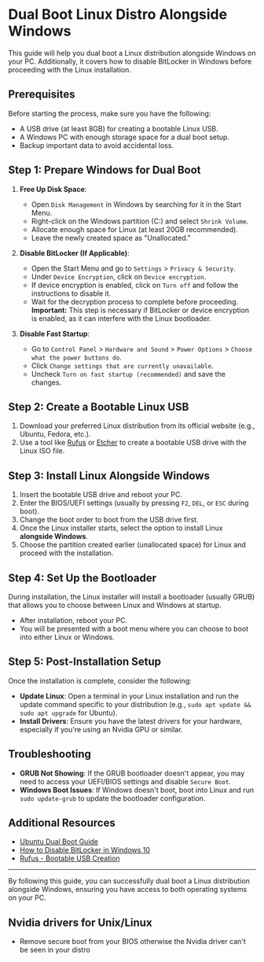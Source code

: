 # Dual Boot Linux Distro Alongside Windows

This guide will help you dual boot a Linux distribution alongside Windows on your PC. Additionally, it covers how to disable BitLocker in Windows before proceeding with the Linux installation.

## Prerequisites

Before starting the process, make sure you have the following:

- A USB drive (at least 8GB) for creating a bootable Linux USB.
- A Windows PC with enough storage space for a dual boot setup.
- Backup important data to avoid accidental loss.

## Step 1: Prepare Windows for Dual Boot

1. **Free Up Disk Space**: 
   - Open `Disk Management` in Windows by searching for it in the Start Menu.
   - Right-click on the Windows partition (C:) and select `Shrink Volume`.
   - Allocate enough space for Linux (at least 20GB recommended).
   - Leave the newly created space as "Unallocated."

2. **Disable BitLocker (If Applicable)**:
   - Open the Start Menu and go to `Settings` > `Privacy & Security`.
   - Under `Device Encryption`, click on `Device encryption`.
   - If device encryption is enabled, click on `Turn off` and follow the instructions to disable it.
   - Wait for the decryption process to complete before proceeding. **Important:** This step is necessary if BitLocker or device encryption is enabled, as it can interfere with the Linux bootloader.


3. **Disable Fast Startup**:
   - Go to `Control Panel` > `Hardware and Sound` > `Power Options` > `Choose what the power buttons do`.
   - Click `Change settings that are currently unavailable`.
   - Uncheck `Turn on fast startup (recommended)` and save the changes.

## Step 2: Create a Bootable Linux USB

1. Download your preferred Linux distribution from its official website (e.g., Ubuntu, Fedora, etc.).
2. Use a tool like [Rufus](https://rufus.ie/) or [Etcher](https://www.balena.io/etcher/) to create a bootable USB drive with the Linux ISO file.

## Step 3: Install Linux Alongside Windows

1. Insert the bootable USB drive and reboot your PC.
2. Enter the BIOS/UEFI settings (usually by pressing `F2`, `DEL`, or `ESC` during boot).
3. Change the boot order to boot from the USB drive first.
4. Once the Linux installer starts, select the option to install Linux **alongside Windows**.
5. Choose the partition created earlier (unallocated space) for Linux and proceed with the installation.

## Step 4: Set Up the Bootloader

During installation, the Linux installer will install a bootloader (usually GRUB) that allows you to choose between Linux and Windows at startup.

- After installation, reboot your PC.
- You will be presented with a boot menu where you can choose to boot into either Linux or Windows.

## Step 5: Post-Installation Setup

Once the installation is complete, consider the following:

- **Update Linux**: Open a terminal in your Linux installation and run the update command specific to your distribution (e.g., `sudo apt update && sudo apt upgrade` for Ubuntu).
- **Install Drivers**: Ensure you have the latest drivers for your hardware, especially if you're using an Nvidia GPU or similar.

## Troubleshooting

- **GRUB Not Showing**: If the GRUB bootloader doesn't appear, you may need to access your UEFI/BIOS settings and disable `Secure Boot`.
- **Windows Boot Issues**: If Windows doesn't boot, boot into Linux and run `sudo update-grub` to update the bootloader configuration.

## Additional Resources

- [Ubuntu Dual Boot Guide](https://ubuntu.com/tutorials/install-ubuntu-desktop#1-overview)
- [How to Disable BitLocker in Windows 10](https://answers.microsoft.com/en-us/windows/forum/all/how-to-disable-bitlocker-on-win11-or-how-to-make/14a4f110-d06c-4592-8d42-e2cebb6a6da3)
- [Rufus - Bootable USB Creation](https://rufus.ie/)

---
By following this guide, you can successfully dual boot a Linux distribution alongside Windows, ensuring you have access to both operating systems on your PC.

## Nvidia drivers for Unix/Linux
- Remove secure boot from your BIOS otherwise the Nvidia driver can't be seen in your distro
